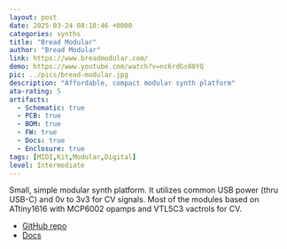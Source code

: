 ```yaml
---
layout: post
date: 2025-03-24 08:10:46 +0000
categories: synths
title: "Bread Modular"
author: "Bread Modular"
link: https://www.breadmodular.com/
demo: https://www.youtube.com/watch?v=nc6rdGs08YQ
pic: ../pics/bread-modular.jpg
description: "Affordable, compact modular synth platform"
ata-rating: 5
artifacts:
  - Schematic: true
  - PCB: true
  - BOM: true
  - FW: true
  - Docs: true
  - Enclosure: true
tags: [MIDI,Kit,Modular,Digital]
level: Intermediate
---
```


Small, simple modular synth platform. It utilizes common USB power (thru USB-C) and 0v to 3v3 for CV signals. Most of the modules based on ATtiny1616 with MCP6002 opamps and VTL5C3 vactrols for CV.

- [GitHub repo](https://github.com/bread-modular/bread-modular)
- [Docs](https://www.breadmodular.com/docs/getting-started/introduction)